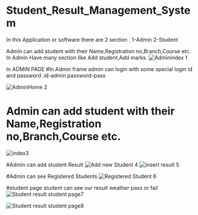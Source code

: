 # Student_Result_Management_System


In this Application or software there are 2 section .
1-Admin
2-Student


Admin can add student with their Name,Registration no,Branch,Course etc.
In Admin Have many section like Add student,Add marks.
![Adminindex 1](https://user-images.githubusercontent.com/121413963/229364764-e56e6fad-aa52-4ebd-9018-2c86ae342868.PNG)
  
  
  In ADMIN PAGE
    #In Admin frame admin can login with some special login id and password .id-admin password-pass
  
![AdminHome 2](https://user-images.githubusercontent.com/121413963/229364864-0a962f9a-48b5-4c94-bc50-7054ad77d11d.PNG)
 
 
 
# Admin can add student with their Name,Registration no,Branch,Course etc.
 
 ![index3](https://user-images.githubusercontent.com/121413963/229364895-7307856e-6fae-44df-aab6-561e3e6d9e85.PNG)

 
 
 #Admin can add student Result
 ![Add new Student 4](https://user-images.githubusercontent.com/121413963/229364945-db35f5d7-5165-4ac2-a82b-fd160f473f70.PNG)
 ![insert result 5](https://user-images.githubusercontent.com/121413963/229365028-75c202cb-de9b-4440-89ed-ab2f4f0e7278.PNG)

 
 #Admin can see Registered Students ![Registered Student 6](https://user-images.githubusercontent.com/121413963/229365110-ca287d1f-c85c-40b9-8d87-1888c8b1939b.PNG)


#student page student can see our result weather pass or fail
![Student result student page7](https://user-images.githubusercontent.com/121413963/229365168-0bea600f-6ee0-4c64-82af-164aac1e6f87.PNG)



![Student result student page8](https://user-images.githubusercontent.com/121413963/229365636-d7acfcce-28b7-4fcc-a7fe-70e59c972e1f.PNG)

